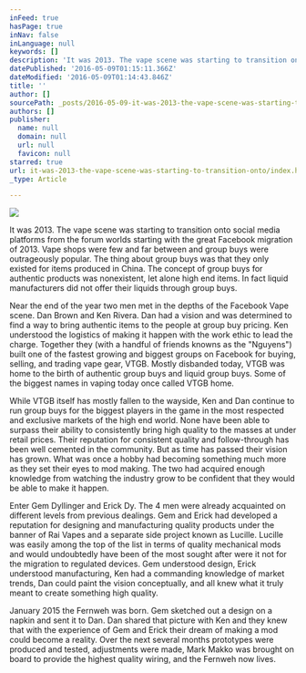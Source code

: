 ```yaml
---
inFeed: true
hasPage: true
inNav: false
inLanguage: null
keywords: []
description: 'It was 2013. The vape scene was starting to transition onto social media platforms from the forum worlds starting with the great Facebook migration of 2013. Vape shops were few and far between and group buys were outrageously popular. The thing about group buys was that they only existed for items produced in China. The concept of group buys for authentic products was nonexistent, let alone high end items. In fact liquid manufacturers did not offer their liquids through group buys. '
datePublished: '2016-05-09T01:15:11.366Z'
dateModified: '2016-05-09T01:14:43.846Z'
title: ''
author: []
sourcePath: _posts/2016-05-09-it-was-2013-the-vape-scene-was-starting-to-transition-onto.md
authors: []
publisher:
  name: null
  domain: null
  url: null
  favicon: null
starred: true
url: it-was-2013-the-vape-scene-was-starting-to-transition-onto/index.html
_type: Article

---
```

![](https://the-grid-user-content.s3-us-west-2.amazonaws.com/fe8161eb-87b4-4243-bba5-947f7d2762a4.png)

It was 2013\. The vape scene was starting to transition onto social media platforms from the forum worlds starting with the great Facebook migration of 2013\. Vape shops were few and far between and group buys were outrageously popular. The thing about group buys was that they only existed for items produced in China. The concept of group buys for authentic products was nonexistent, let alone high end items. In fact liquid manufacturers did not offer their liquids through group buys. 

Near the end of the year two men met in the depths of the Facebook Vape scene. Dan Brown and Ken Rivera. Dan had a vision and was determined to find a way to bring authentic items to the people at group buy pricing. Ken understood the logistics of making it happen with the work ethic to lead the charge. Together they (with a handful of friends knowns as the "Nguyens") built one of the fastest growing and biggest groups on Facebook for buying, selling, and trading vape gear, VTGB. Mostly disbanded today, VTGB was home to the birth of authentic group buys and liquid group buys. Some of the biggest names in vaping today once called VTGB home. 

While VTGB itself has mostly fallen to the wayside, Ken and Dan continue to run group buys for the biggest players in the game in the most respected and exclusive markets of the high end world. None have been able to surpass their ability to consistently bring high quality to the masses at under retail prices. Their reputation for consistent quality and follow-through has been well cemented in the community. But as time has passed their vision has grown. What was once a hobby had becoming something much more as they set their eyes to mod making. The two had acquired enough knowledge from watching the industry grow to be confident that they would be able to make it happen. 

Enter Gem Dyllinger and Erick Dy. The 4 men were already acquainted on different levels from previous dealings. Gem and Erick had developed a reputation for designing and manufacturing quality products under the banner of Rai Vapes and a separate side project known as Lucille. Lucille was easily among the top of the list in terms of quality mechanical mods and would undoubtedly have been of the most sought after were it not for the migration to regulated devices. Gem understood design, Erick understood manufacturing, Ken had a commanding knowledge of market trends, Dan could paint the vision conceptually, and all knew what it truly meant to create something high quality. 

January 2015 the Fernweh was born. Gem sketched out a design on a napkin and sent it to Dan. Dan shared that picture with Ken and they knew that with the experience of Gem and Erick their dream of making a mod could become a reality. Over the next several months prototypes were produced and tested, adjustments were made, Mark Makko was brought on board to provide the highest quality wiring, and the Fernweh now lives.